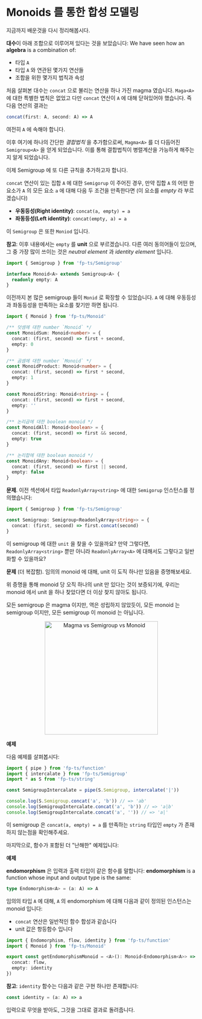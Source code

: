 # Monoids 를 통한 합성 모델링

지금까지 배운것을 다시 정리해봅시다.

**대수**이 아래 조합으로 이루어져 있다는 것을 보았습니다:
We have seen how an **algebra** is a combination of:

- 타입 `A`
- 타입 `A` 와 연관된 몇가지 연산들
- 조합을 위한 몇가지 법칙과 속성

처음 살펴본 대수는 `concat` 으로 불리는 연산을 하나 가진 magma 였습니다. `Maga<A>` 에 대한 특별한 법칙은 없었고 다만 `concat` 연산이 `A` 에 대해 닫혀있어야 했습니다. 즉 다음 연산의 결과는

```typescript
concat(first: A, second: A) => A
```

여전히 `A` 에 속해야 합니다.

이후 여기에 하나의 간단한 _결합법칙_ 을 추가함으로써, `Magma<A>` 를 더 다듬어진 `Semigroup<A>` 을 얻게 되었습니다. 이를 통해 결합법칙이 병렬계산을 가능하게 해주는지 알게 되었습니다.

이제 Semigroup 에 또 다른 규칙을 추가하고자 합니다.

`concat` 연산이 있는 집합 `A` 에 대한 `Semigorup` 이 주어진 경우, 만약 집합 `A` 의 어떤 한 요소가 `A` 의 모든 요소 `a` 에 대해 다음 두 조건을 만족한다면 (이 요소를 _empty_ 라 부르겠습니다) 

- **우동등성(Right identity)**: `concat(a, empty) = a`
- **좌동등성(Left identity)**: `concat(empty, a) = a`

이 `Semigroup` 은 또한 `Moniod` 입니다.

**참고**: 이후 내용에서는 `empty` 를 **unit** 으로 부르겠습니다. 다른 여러 동의어들이 있으며, 그 중 가장 많이 쓰이는 것은 _neutral element_ 과 _identity element_ 입니다.

```typescript
import { Semigroup } from 'fp-ts/Semigroup'

interface Monoid<A> extends Semigroup<A> {
  readonly empty: A
}
```

이전까지 본 많은 semigroup 들이 `Monid` 로 확장할 수 있었습니다. `A` 에 대해 우동등성과 좌동등성을 만족하는 요소를 찾기만 하면 됩니다.

```typescript
import { Monoid } from 'fp-ts/Monoid'

/** 덧셈에 대한 number `Monoid` */
const MonoidSum: Monoid<number> = {
  concat: (first, second) => first + second,
  empty: 0
}

/** 곰셈에 대한 number `Monoid` */
const MonoidProduct: Monoid<number> = {
  concat: (first, second) => first * second,
  empty: 1
}

const MonoidString: Monoid<string> = {
  concat: (first, second) => first + second,
  empty: ''
}

/** 논리곱에 대한 boolean monoid */
const MonoidAll: Monoid<boolean> = {
  concat: (first, second) => first && second,
  empty: true
}

/** 논리합에 대한 boolean monoid */
const MonoidAny: Monoid<boolean> = {
  concat: (first, second) => first || second,
  empty: false
}
```

**문제**. 이전 섹션에서 타입 `ReadonlyArray<string>` 에 대한 `Semigorup` 인스턴스를 정의했습니다:

```typescript
import { Semigroup } from 'fp-ts/Semigroup'

const Semigroup: Semigroup<ReadonlyArray<string>> = {
  concat: (first, second) => first.concat(second)
}
```

이 semigroup 에 대한 `unit` 을 찾을 수 있을까요? 만약 그렇다면, `ReadonlyArray<string>` 뿐만 아니라 `ReadonlyArray<A>` 에 대해서도 그렇다고 일반화할 수 있을까요?

**문제** (더 복잡함). 임의의 monoid 에 대해, unit 이 도직 하나만 있음을 증명해보세요.

위 증명을 통해 monoid 당 오직 하나의 unit 만 있다는 것이 보증되기에, 우리는 monoid 에서 unit 을 하나 찾았다면 더 이상 찾지 않아도 됩니다.

모든 semigroup 은 magma 이지만, 역은 성립하지 않았듯이, 모든 monoid 는 semigroup 이지만, 모든 semigroup 이 monoid 는 아닙니다.

<p align="center">
    <img src="/images/monoid.png" width="300" alt="Magma vs Semigroup vs Monoid" />
</p>

**예제**

다음 예제를 살펴봅시다:

```typescript
import { pipe } from 'fp-ts/function'
import { intercalate } from 'fp-ts/Semigroup'
import * as S from 'fp-ts/string'

const SemigroupIntercalate = pipe(S.Semigroup, intercalate('|'))

console.log(S.Semigroup.concat('a', 'b')) // => 'ab'
console.log(SemigroupIntercalate.concat('a', 'b')) // => 'a|b'
console.log(SemigroupIntercalate.concat('a', '')) // => 'a|'
```

이 semigroup 은 `concat(a, empty) = a` 를 만족하는 `string` 타입인 `empty` 가 존재하지 않는점을 확인해주세요.

마지막으로, 함수가 포함된 더 "난해한" 예제입니다:

**예제**

**endomorphism** 은 입력과 출력 타입이 같은 함수를 말합니다:
**endomorphism** is a function whose input and output type is the same:

```typescript
type Endomorphism<A> = (a: A) => A
```

임의의 타입 `A` 에 대해, `A` 의 endomorphism 에 대해 다음과 같이 정의된 인스턴스는 monoid 입니다:

- `concat` 연산은 일반적인 함수 합성과 같습니다
- unit 값은 항등함수 입니다

```typescript
import { Endomorphism, flow, identity } from 'fp-ts/function'
import { Monoid } from 'fp-ts/Monoid'

export const getEndomorphismMonoid = <A>(): Monoid<Endomorphism<A>> => ({
  concat: flow,
  empty: identity
})
```

**참고**: `identity` 함수는 다음과 같은 구현 하나만 존재합니다:

```typescript
const identity = (a: A) => a
```

입력으로 무엇을 받아도, 그것을 그대로 결과로 돌려줍니다.

<!--
TODO:
We can start having a small taste of the importance of the `identity` function. While apparently useless per se, this function is vital to define a monoid for functions, in this case, endomorphisms. In fact, _doing nothing_, being _empty_ or _neutral_ is a tremendously valuable property to have when it comes to composition and we can think of the `identity` function as the number `0` of functions.
-->
